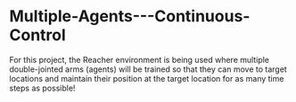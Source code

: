 # Multiple-Agents---Continuous-Control
For this project, the Reacher environment is being used where multiple double-jointed arms (agents) will be trained so that they can move to target locations and maintain their position at the target location for as many time steps as possible!
